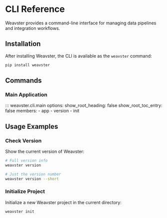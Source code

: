 # CLI Reference

Weavster provides a command-line interface for managing data pipelines and integration workflows.

## Installation

After installing Weavster, the CLI is available as the `weavster` command:

```bash
pip install weavster
```

## Commands

### Main Application

::: weavster.cli.main
    options:
      show_root_heading: false
      show_root_toc_entry: false
      members:
        - app
        - version
        - init

## Usage Examples

### Check Version

Show the current version of Weavster:

```bash
# Full version info
weavster version

# Just the version number
weavster version --short
```

### Initialize Project

Initialize a new Weavster project in the current directory:

```bash
weavster init
```
